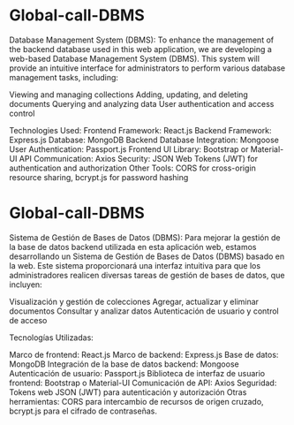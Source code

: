 # Global-call-DBMS

Database Management System (DBMS):
To enhance the management of the backend database used in this web application, we are developing a web-based Database Management System (DBMS). This system will provide an intuitive interface for administrators to perform various database management tasks, including:

Viewing and managing collections
Adding, updating, and deleting documents
Querying and analyzing data
User authentication and access control

Technologies Used:
Frontend Framework: React.js
Backend Framework: Express.js
Database: MongoDB
Backend Database Integration: Mongoose
User Authentication: Passport.js
Frontend UI Library: Bootstrap or Material-UI
API Communication: Axios
Security: JSON Web Tokens (JWT) for authentication and authorization
Other Tools: CORS for cross-origin resource sharing, bcrypt.js for password hashing

# Global-call-DBMS

Sistema de Gestión de Bases de Datos (DBMS): Para mejorar la gestión de la base de datos backend utilizada en esta aplicación web, estamos desarrollando un Sistema de Gestión de Bases de Datos (DBMS) basado en la web. Este sistema proporcionará una interfaz intuitiva para que los administradores realicen diversas tareas de gestión de bases de datos, que incluyen:

Visualización y gestión de colecciones
Agregar, actualizar y eliminar documentos
Consultar y analizar datos
Autenticación de usuario y control de acceso

Tecnologías Utilizadas:

Marco de frontend: React.js
Marco de backend: Express.js
Base de datos: MongoDB
Integración de la base de datos backend: Mongoose
Autenticación de usuario: Passport.js
Biblioteca de interfaz de usuario frontend: Bootstrap o Material-UI
Comunicación de API: Axios
Seguridad: Tokens web JSON (JWT) para autenticación y autorización
Otras herramientas: CORS para intercambio de recursos de origen cruzado, bcrypt.js para el cifrado de contraseñas.
